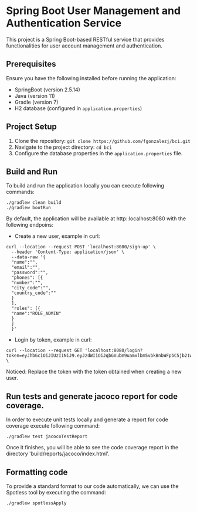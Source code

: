 # Spring Boot User Management and Authentication Service

This project is a Spring Boot-based RESTful service that provides functionalities for user account management and authentication.
## Prerequisites

Ensure you have the following installed before running the application:

- SpringBoot (version 2.5.14)
- Java (version 11)
- Gradle (version 7)
- H2 database (configured in `application.properties`)

## Project Setup

1. Clone the repository: `git clone https://github.com/fgonzalezj/bci.git`
2. Navigate to the project directory: `cd bci`
3. Configure the database properties in the `application.properties` file.

## Build and Run
To build and run the application locally you can execute following commands:
```
./gradlew clean build
./gradlew bootRun
```

By default, the application will be available at http::localhost:8080 with the following endpoins:  
- Create a new user, example in curl:
```
curl --location --request POST 'localhost:8080/sign-up' \
  --header 'Content-Type: application/json' \ 
  --data-raw '{
  "name":"",
  "email":"",
  "password":"",
  "phones": [{
  "number":"",
  "city_code":"",
  "country_code":""
  }
  ],
  "roles": [{
  "name":"ROLE_ADMIN"
  }
  ]
  }'
```  
- Login by token, example in curl:
```
curl --location --request GET 'localhost:8080/login?token=eyJhbGciOiJIUzI1NiJ9.eyJzdWIiOiJqbGVubm9uamxlbm5vbkBnbWFpbC5jb21wd2QxMjM0NSIsImV4cCI6MTgwOTQ1OTk5Mn0.67D3fFitva2xEL_hqssZXYTq9JjtZLX76gUUpnnFPeo' \
```
Noticed: Replace the token with the token obtained when creating a new user.  
## Run tests and generate jacoco report for code coverage.
In order to execute unit tests locally and generate a report for code coverage execute following command:
```
./gradlew test jacocoTestReport
```
Once it finishes, you will be able to see the code coverage report in the directory 'build/reports/jacoco/index.html'. 
## Formatting code
To provide a standard format to our code automatically, we can use the Spotless tool by executing the command:
```
./gradlew spotlessApply
```